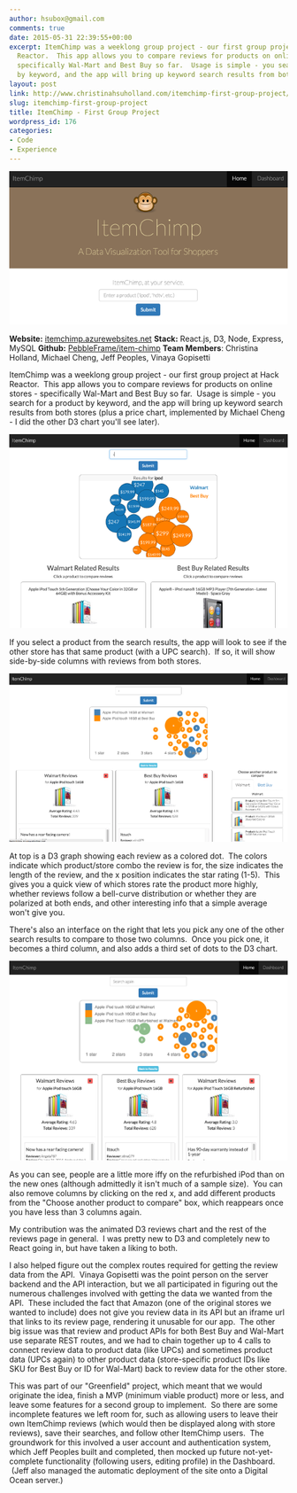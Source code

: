 ```yaml
---
author: hsubox@gmail.com
comments: true
date: 2015-05-31 22:39:55+00:00
excerpt: ItemChimp was a weeklong group project - our first group project at Hack
  Reactor.  This app allows you to compare reviews for products on online stores -
  specifically Wal-Mart and Best Buy so far.  Usage is simple - you search for a product
  by keyword, and the app will bring up keyword search results from both stores...
layout: post
link: http://www.christinahsuholland.com/itemchimp-first-group-project/
slug: itemchimp-first-group-project
title: ItemChimp - First Group Project
wordpress_id: 176
categories:
- Code
- Experience
---
```


[![ic_homepage](/images/2015/05/ic_homepage.png)](/images/2015/05/ic_homepage.png)


**Website:** [itemchimp.azurewebsites.net](http://itemchimp.azurewebsites.net/)
**Stack:** React.js, D3, Node, Express, MySQL
**Github:** [PebbleFrame/item-chimp](https://github.com/PebbleFrame/item-chimp)
**Team Members**: Christina Holland, Michael Cheng,
Jeff Peoples, Vinaya Gopisetti




ItemChimp was a weeklong group project - our first group project at Hack Reactor.  This app allows you to compare reviews for products on online stores - specifically Wal-Mart and Best Buy so far.  Usage is simple - you search for a product by keyword, and the app will bring up keyword search results from both stores (plus a price chart, implemented by Michael Cheng - I did the other D3 chart you'll see later).




[![ic_price](/images/2015/05/ic_price.png)](/images/2015/05/ic_price.png)




If you select a product from the search results, the app will look to see if the other store has that same product (with a UPC search).  If so, it will show side-by-side columns with reviews from both stores.




[![ic_reviews_2_across](/images/2015/05/ic_reviews_2_across.png)](/images/2015/05/ic_reviews_2_across.png)




At top is a D3 graph showing each review as a colored dot.  The colors indicate which product/store combo the review is for, the size indicates the length of the review, and the x position indicates the star rating (1-5).  This gives you a quick view of which stores rate the product more highly, whether reviews follow a bell-curve distribution or whether they are polarized at both ends, and other interesting info that a simple average won't give you.




There's also an interface on the right that lets you pick any one of the other search results to compare to those two columns.  Once you pick one, it becomes a third column, and also adds a third set of dots to the D3 chart.




[![ic_reviews_3_across](/images/2015/05/ic_reviews_3_across.png)](/images/2015/05/ic_reviews_3_across.png)




As you can see, people are a little more iffy on the refurbished iPod than on the new ones (although admittedly it isn't much of a sample size).  You can also remove columns by clicking on the red x, and add different products from the "Choose another product to compare" box, which reappears once you have less than 3 columns again.




My contribution was the animated D3 reviews chart and the rest of the reviews page in general.  I was pretty new to D3 and completely new to React going in, but have taken a liking to both.




I also helped figure out the complex routes required for getting the review data from the API.  Vinaya Gopisetti was the point person on the server backend and the API interaction, but we all participated in figuring out the numerous challenges involved with getting the data we wanted from the API.  These included the fact that Amazon (one of the original stores we wanted to include) does not give you review data in its API but an iframe url that links to its review page, rendering it unusable for our app.  The other big issue was that review and product APIs for both Best Buy and Wal-Mart use separate REST routes, and we had to chain together up to 4 calls to connect review data to product data (like UPCs) and sometimes product data (UPCs again) to other product data (store-specific product IDs like SKU for Best Buy or ID for Wal-Mart) back to review data for the other store.




This was part of our "Greenfield" project, which meant that we would originate the idea, finish a MVP (minimum viable product) more or less, and leave some features for a second group to implement.  So there are some incomplete features we left room for, such as allowing users to leave their own ItemChimp reviews (which would then be displayed along with store reviews), save their searches, and follow other ItemChimp users.  The groundwork for this involved a user account and authentication system, which Jeff Peoples built and completed, then mocked up future not-yet-complete functionality (following users, editing profile) in the Dashboard.  (Jeff also managed the automatic deployment of the site onto a Digital Ocean server.)
